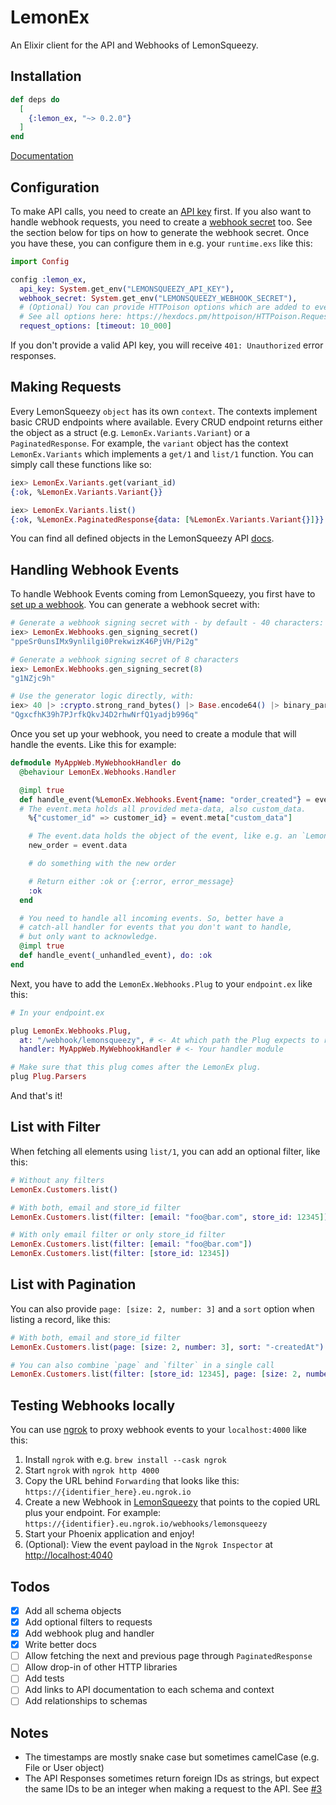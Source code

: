 # LemonEx

An Elixir client for the API and Webhooks of LemonSqueezy.

## Installation

```elixir
def deps do
  [
    {:lemon_ex, "~> 0.2.0"}
  ]
end
```

[Documentation](https://hexdocs.pm/lemon_ex/readme.html)

## Configuration

To make API calls, you need to create an [API key](https://docs.lemonsqueezy.com/docs/guides/developer-guide/getting-started) first. If you also want to handle webhook requests, you need to create a [webhook secret](https://docs.lemonsqueezy.com/api/webhooks) too. See the section below for tips on how to generate the webhook secret. Once you have these, you can configure them in e.g. your `runtime.exs` like this:

```elixir
import Config

config :lemon_ex, 
  api_key: System.get_env("LEMONSQUEEZY_API_KEY"),
  webhook_secret: System.get_env("LEMONSQUEEZY_WEBHOOK_SECRET"),
  # (Optional) You can provide HTTPoison options which are added to every request.
  # See all options here: https://hexdocs.pm/httpoison/HTTPoison.Request.html#content
  request_options: [timeout: 10_000]
```

If you don't provide a valid API key, you will receive `401: Unauthorized` error responses.

## Making Requests

Every LemonSqueezy `object` has its own `context`. The contexts implement basic CRUD endpoints where available. Every CRUD endpoint returns either the object as a struct (e.g. `LemonEx.Variants.Variant`) or a `PaginatedResponse`. For example, the `variant` object has the context `LemonEx.Variants` which implements a `get/1` and `list/1` function. You can simply call these functions like so:

```elixir
iex> LemonEx.Variants.get(variant_id)
{:ok, %LemonEx.Variants.Variant{}}

iex> LemonEx.Variants.list()
{:ok, %LemonEx.PaginatedResponse{data: [%LemonEx.Variants.Variant{}]}}
```

You can find all defined objects in the LemonSqueezy API [docs](https://docs.lemonsqueezy.com/help).

## Handling Webhook Events

To handle Webhook Events coming from LemonSqueezy, you first have to [set up a webhook](https://app.lemonsqueezy.com/settings/webhooks/). You can generate a webhook secret with:

```elixir
# Generate a webhook signing secret with - by default - 40 characters:
iex> LemonEx.Webhooks.gen_signing_secret()
"ppeSr0unsIMx9ynlilgi0PrekwizK46PjVH/Pi2g"

# Generate a webhook signing secret of 8 characters
iex> LemonEx.Webhooks.gen_signing_secret(8)
"g1NZjc9h"

# Use the generator logic directly, with:
iex> 40 |> :crypto.strong_rand_bytes() |> Base.encode64() |> binary_part(0, 40)
"QgxcfhK39h7PJrfkQkvJ4D2rhwNrfQ1yadjb996q"
```

Once you set up your webhook, you need to create a module that will handle the events. Like this for example:

```elixir
defmodule MyAppWeb.MyWebhookHandler do
  @behaviour LemonEx.Webhooks.Handler

  @impl true
  def handle_event(%LemonEx.Webhooks.Event{name: "order_created"} = event) do
  # The event.meta holds all provided meta-data, also custom_data.
    %{"customer_id" => customer_id} = event.meta["custom_data"]

    # The event.data holds the object of the event, like e.g. an `LemonEx.Orders.Order{}`.
    new_order = event.data

    # do something with the new order

    # Return either :ok or {:error, error_message}
    :ok
  end

  # You need to handle all incoming events. So, better have a
  # catch-all handler for events that you don't want to handle,
  # but only want to acknowledge.
  @impl true
  def handle_event(_unhandled_event), do: :ok
end
```

Next, you have to add the `LemonEx.Webhooks.Plug` to your `endpoint.ex` like this:

```elixir
# In your endpoint.ex

plug LemonEx.Webhooks.Plug,
  at: "/webhook/lemonsqueezy", # <- At which path the Plug expects to receive webhooks
  handler: MyAppWeb.MyWebhookHandler # <- Your handler module

# Make sure that this plug comes after the LemonEx plug.
plug Plug.Parsers
```

And that's it!

## List with Filter

When fetching all elements using `list/1`, you can add an optional filter, like this:

```elixir
# Without any filters
LemonEx.Customers.list()

# With both, email and store_id filter
LemonEx.Customers.list(filter: [email: "foo@bar.com", store_id: 12345])

# With only email filter or only store_id filter
LemonEx.Customers.list(filter: [email: "foo@bar.com"])
LemonEx.Customers.list(filter: [store_id: 12345])
```

## List with Pagination

You can also provide `page: [size: 2, number: 3]` and a `sort` option when listing a record, like this:

```elixir
# With both, email and store_id filter
LemonEx.Customers.list(page: [size: 2, number: 3], sort: "-createdAt")

# You can also combine `page` and `filter` in a single call
LemonEx.Customers.list(filter: [store_id: 12345], page: [size: 2, number: 3], sort: "-createdAt,name")
```

## Testing Webhooks locally
You can use [ngrok](https://ngrok.com/) to proxy webhook events to your `localhost:4000` like this:

1. Install `ngrok` with e.g. `brew install --cask ngrok`
2. Start `ngrok` with `ngrok http 4000`
3. Copy the URL behind `Forwarding` that looks like this: `https://{identifier_here}.eu.ngrok.io` 
4. Create a new Webhook in [LemonSqueezy](https://app.lemonsqueezy.com/settings/webhooks) that points to the copied URL plus your endpoint. For example: `https://{identifier}.eu.ngrok.io/webhooks/lemonsqueezy`
5. Start your Phoenix application and enjoy!
6. (Optional): View the event payload in the `Ngrok Inspector` at [http://localhost:4040](http://localhost:4040)

## Todos

- [x] Add all schema objects
- [x] Add optional filters to requests
- [x] Add webhook plug and handler
- [x] Write better docs
- [ ] Allow fetching the next and previous page through `PaginatedResponse`
- [ ] Allow drop-in of other HTTP libraries
- [ ] Add tests
- [ ] Add links to API documentation to each schema and context
- [ ] Add relationships to schemas

## Notes

- The timestamps are mostly snake case but sometimes camelCase (e.g. File or User object)
- The API Responses sometimes return foreign IDs as strings, but expect the same IDs to be an integer when making a request to the API. See [#3](https://github.com/PJUllrich/lemon_ex/issues/3)
